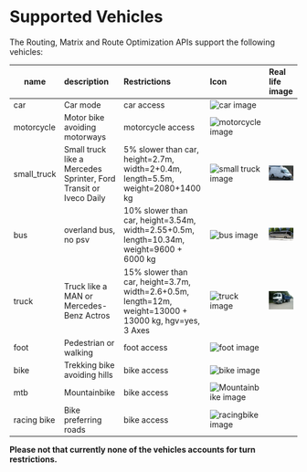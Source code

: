 # Supported Vehicles

The Routing, Matrix and Route Optimization APIs support the following vehicles:

name       | description           | Restrictions              | Icon                                                     |  Real life image
-----------|:----------------------|:--------------------------|:---------------------------------------------------------|:--------------------
car        | Car mode              | car access                | ![car image](https://graphhopper.com/maps/img/car.png)   | 
motorcycle | Motor bike avoiding motorways | motorcycle access | ![motorcycle image](https://graphhopper.com/maps/img/motorcycle.png) |
small_truck| Small truck like a Mercedes Sprinter, Ford Transit or Iveco Daily | 5% slower than car, height=2.7m, width=2+0.4m, length=5.5m, weight=2080+1400 kg | ![small truck image](https://graphhopper.com/maps/img/small_truck.png)   |  ![small truck image](./img/profile-small_truck1.jpg)
bus        | overland bus, no psv  | 10% slower than car, height=3.54m, width=2.55+0.5m, length=10.34m, weight=9600 + 6000 kg | ![bus image](https://graphhopper.com/maps/img/bus.png)                  | [![bus](./img/profile-bus1.jpg)](https://commons.wikimedia.org/wiki/File:MAZ-251-Reisebus_in_M%C3%BCnchen_-_Seitenansicht.jpg)
truck      | Truck like a MAN or Mercedes-Benz Actros | 15% slower than car, height=3.7m, width=2.6+0.5m, length=12m, weight=13000 + 13000 kg, hgv=yes, 3 Axes | ![truck image](https://graphhopper.com/maps/img/truck.png)| ![truck](./img/profile-truck2.jpg)
foot       | Pedestrian or walking | foot access         | ![foot image](https://graphhopper.com/maps/img/foot.png)       |
bike       | Trekking bike avoiding hills | bike access  | ![bike image](https://graphhopper.com/maps/img/bike.png)       |
mtb        | Mountainbike          | bike access         | ![Mountainbike image](https://graphhopper.com/maps/img/mtb.png)|
racing bike| Bike preferring roads | bike access         | ![racingbike image](https://graphhopper.com/maps/img/racingbike.png)|

<!-- MAN https://de.wikipedia.org/wiki/Datei:MAN_TGS_26.480_dump_truck.JPG -->
<!-- MAN https://de.wikipedia.org/wiki/Lastkraftwagen#/media/File:MAN_M2000_Pritschenwagen.jpg -->
**Please not that currently none of the vehicles accounts for turn restrictions.**
